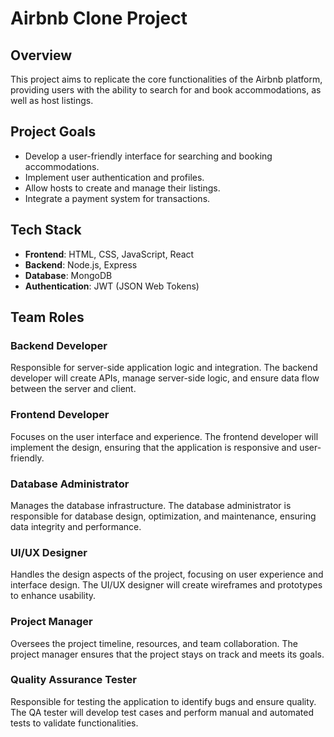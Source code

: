 # Airbnb Clone Project

## Overview
This project aims to replicate the core functionalities of the Airbnb platform, providing users with the ability to search for and book accommodations, as well as host listings.

## Project Goals
- Develop a user-friendly interface for searching and booking accommodations.
- Implement user authentication and profiles.
- Allow hosts to create and manage their listings.
- Integrate a payment system for transactions.

## Tech Stack
- **Frontend**: HTML, CSS, JavaScript, React
- **Backend**: Node.js, Express
- **Database**: MongoDB
- **Authentication**: JWT (JSON Web Tokens)

## Team Roles

### Backend Developer
Responsible for server-side application logic and integration. The backend developer will create APIs, manage server-side logic, and ensure data flow between the server and client.

### Frontend Developer
Focuses on the user interface and experience. The frontend developer will implement the design, ensuring that the application is responsive and user-friendly.

### Database Administrator
Manages the database infrastructure. The database administrator is responsible for database design, optimization, and maintenance, ensuring data integrity and performance.

### UI/UX Designer
Handles the design aspects of the project, focusing on user experience and interface design. The UI/UX designer will create wireframes and prototypes to enhance usability.

### Project Manager
Oversees the project timeline, resources, and team collaboration. The project manager ensures that the project stays on track and meets its goals.

### Quality Assurance Tester
Responsible for testing the application to identify bugs and ensure quality. The QA tester will develop test cases and perform manual and automated tests to validate functionalities.
